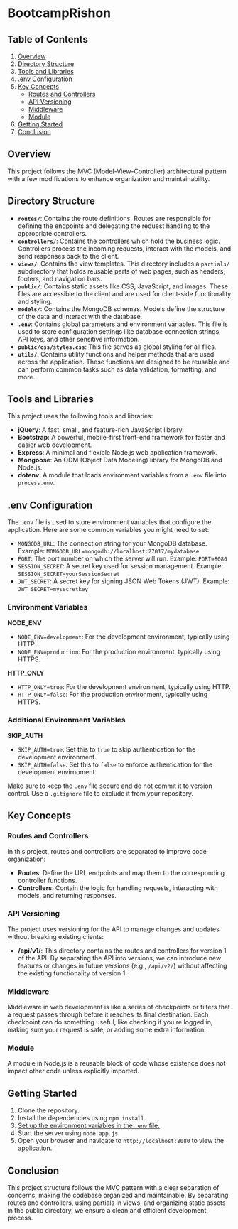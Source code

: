 # BootcampRishon

## Table of Contents

1. [Overview](#overview)
2. [Directory Structure](#directory-structure)
3. [Tools and Libraries](#tools-and-libraries)
4. [.env Configuration](#env-configuration)
5. [Key Concepts](#key-concepts)
    - [Routes and Controllers](#routes-and-controllers)
    - [API Versioning](#api-versioning)
    - [Middleware](#middleware)
    - [Module](#module)
6. [Getting Started](#getting-started)
7. [Conclusion](#conclusion)

## Overview

This project follows the MVC (Model-View-Controller) architectural pattern with a few modifications to enhance organization and maintainability.

## Directory Structure

- **`routes/`**: Contains the route definitions. Routes are responsible for defining the endpoints and delegating the request handling to the appropriate controllers.
- **`controllers/`**: Contains the controllers which hold the business logic. Controllers process the incoming requests, interact with the models, and send responses back to the client.
- **`views/`**: Contains the view templates. This directory includes a `partials/` subdirectory that holds reusable parts of web pages, such as headers, footers, and navigation bars.
- **`public/`**: Contains static assets like CSS, JavaScript, and images. These files are accessible to the client and are used for client-side functionality and styling.
- **`models/`**: Contains the MongoDB schemas. Models define the structure of the data and interact with the database.
- **`.env`**: Contains global parameters and environment variables. This file is used to store configuration settings like database connection strings, API keys, and other sensitive information.
- **`public/css/styles.css`**: This file serves as global styling for all files.
- **`utils/`**: Contains utility functions and helper methods that are used across the application. These functions are designed to be reusable and can perform common tasks such as data validation, formatting, and more.

## Tools and Libraries

This project uses the following tools and libraries:

- **jQuery**: A fast, small, and feature-rich JavaScript library.
- **Bootstrap**: A powerful, mobile-first front-end framework for faster and easier web development.
- **Express**: A minimal and flexible Node.js web application framework.
- **Mongoose**: An ODM (Object Data Modeling) library for MongoDB and Node.js.
- **dotenv**: A module that loads environment variables from a `.env` file into `process.env`.

## .env Configuration

The `.env` file is used to store environment variables that configure the application. Here are some common variables you might need to set:

- `MONGODB_URL`: The connection string for your MongoDB database. Example: `MONGODB_URL=mongodb://localhost:27017/mydatabase`
- `PORT`: The port number on which the server will run. Example: `PORT=8080`
- `SESSION_SECRET`: A secret key used for session management. Example: `SESSION_SECRET=yourSessionSecret`
- `JWT_SECRET`: A secret key for signing JSON Web Tokens (JWT). Example: `JWT_SECRET=mysecretkey`

### Environment Variables

**NODE_ENV**
- `NODE_ENV=development`: For the development environment, typically using HTTP.
- `NODE_ENV=production`: For the production environment, typically using HTTPS.

**HTTP_ONLY**
- `HTTP_ONLY=true`: For the development environment, typically using HTTP.
- `HTTP_ONLY=false`: For the production environment, typically using HTTPS.

### Additional Environment Variables

**SKIP_AUTH**
- `SKIP_AUTH=true`: Set this to `true` to skip authentication for the development environment.
- `SKIP_AUTH=false`: Set this to `false` to enforce authentication for the development
envirnoment.


Make sure to keep the `.env` file secure and do not commit it to version control. Use a `.gitignore` file to exclude it from your repository.

## Key Concepts

### Routes and Controllers

In this project, routes and controllers are separated to improve code organization:

- **Routes**: Define the URL endpoints and map them to the corresponding controller functions.
- **Controllers**: Contain the logic for handling requests, interacting with models, and returning responses.

### API Versioning

The project uses versioning for the API to manage changes and updates without breaking existing clients:

- **/api/v1/**: This directory contains the routes and controllers for version 1 of the API. By separating the API into versions, we can introduce new features or changes in future versions (e.g., `/api/v2/`) without affecting the existing functionality of version 1.

### Middleware

Middleware in web development is like a series of checkpoints or filters that a request passes through before it reaches its final destination. Each checkpoint can do something useful, like checking if you're logged in, making sure your request is safe, or adding some extra information.

### Module

A module in Node.js is a reusable block of code whose existence does not impact other code unless explicitly imported.

## Getting Started

1. Clone the repository.
2. Install the dependencies using `npm install`.
3. [Set up the environment variables in the `.env` file.](#env-configuration)
4. Start the server using `node app.js`.
5. Open your browser and navigate to `http://localhost:8080` to view the application.

## Conclusion

This project structure follows the MVC pattern with a clear separation of concerns, making the codebase organized and maintainable. By separating routes and controllers, using partials in views, and organizing static assets in the public directory, we ensure a clean and efficient development process.